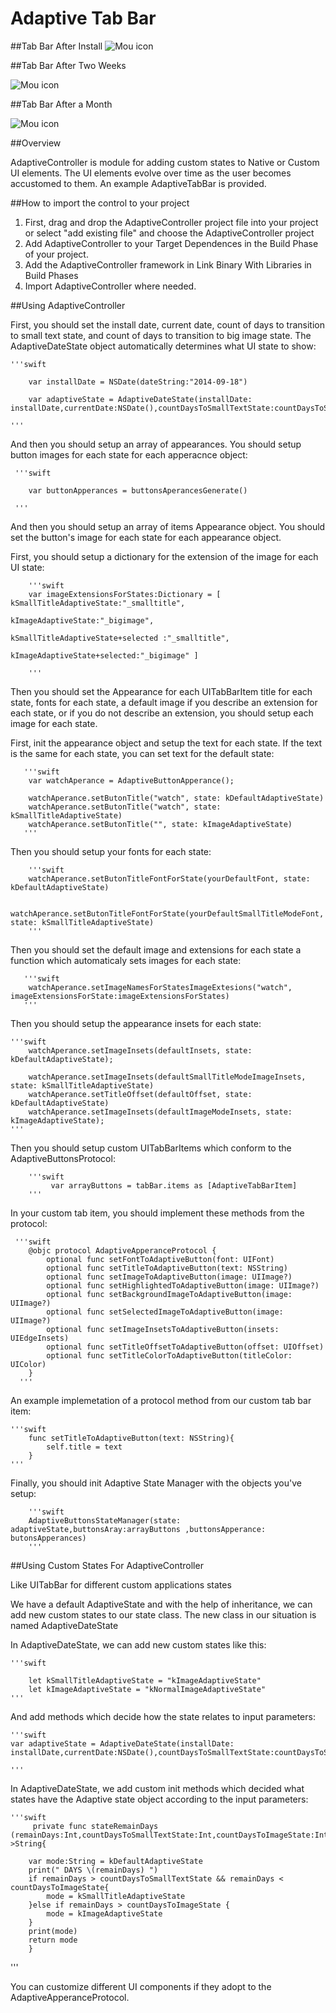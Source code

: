 # Adaptive Tab Bar

##Tab Bar After Install
![Mou icon](http://i.imgur.com/K46LKQE.png)

##Tab Bar After Two Weeks

![Mou icon](http://i.imgur.com/MWUmKRv.png)

##Tab Bar After a Month

![Mou icon](http://i.imgur.com/ixjmhpQ.png)

##Overview

AdaptiveController is module for adding custom states to Native or Custom UI elements. The UI elements evolve over time as the user becomes accustomed to them. An example AdaptiveTabBar is provided.

##How to import the control to your project

1. First, drag and drop the AdaptiveController project file into your project or select "add existing file" and choose the AdaptiveController project
2. Add AdaptiveController to your Target Dependences in the Build Phase of your project.
3. Add the AdaptiveController framework in Link Binary With Libraries in Build Phases
4. Import AdaptiveController where needed.

##Using AdaptiveController 

First, you should set the install date, current date, count of days to transition to small text state, and count of days to transition to big image state. The AdaptiveDateState object automatically determines what UI state to show:

	'''swift
         
        var installDate = NSDate(dateString:"2014-09-18")
		
        var adaptiveState = AdaptiveDateState(installDate: installDate,currentDate:NSDate(),countDaysToSmallTextState:countDaysToSmallTextState,countDaysToImageState:countDaysToImageState)
        
  	'''

And then you should setup an array of appearances. You should setup button images for each state for each apperacnce object:
        
     '''swift
        
        var buttonApperances = buttonsAperancesGenerate()
      
     '''
       
And then you should setup an array of items Appearance object. You should set the button's image for each state for each appearance object.  

First, you should setup a dictionary for the extension of the image for each UI state:
		
		'''swift
		var imageExtensionsForStates:Dictionary = [ kSmallTitleAdaptiveState:"_smalltitle",
                                                    kImageAdaptiveState:"_bigimage",
                                                    kSmallTitleAdaptiveState+selected :"_smalltitle",
                                                    kImageAdaptiveState+selected:"_bigimage" ]
        
        '''
 Then you should set the Appearance for each UITabBarItem title for each state, fonts for each state, a default image if you describe an extension for each state, or if you do not describe an extension, you should setup each image for each state.
 
 First, init the appearance object and setup the text for each state. If the text is the same for each state, you can set text for the default state:
       
       '''swift
        var watchAperance = AdaptiveButtonApperance();
 
        watchAperance.setButonTitle("watch", state: kDefaultAdaptiveState)
        watchAperance.setButonTitle("watch", state: kSmallTitleAdaptiveState)
        watchAperance.setButonTitle("", state: kImageAdaptiveState)
       '''
        
 Then you should setup your fonts for each state:    

		'''swift
		watchAperance.setButonTitleFontForState(yourDefaultFont, state: kDefaultAdaptiveState)
        
        watchAperance.setButonTitleFontForState(yourDefaultSmallTitleModeFont, state: kSmallTitleAdaptiveState)
        '''
Then you should set the default image and extensions for each state a function which automaticaly sets images for each state: 

       '''swift
        watchAperance.setImageNamesForStatesImageExtesions("watch", imageExtensionsForState:imageExtensionsForStates)
       '''

Then you should setup the appearance insets for each state: 

	'''swift
        watchAperance.setImageInsets(defaultInsets, state: kDefaultAdaptiveState);
        
        watchAperance.setImageInsets(defaultSmallTitleModeImageInsets, state: kSmallTitleAdaptiveState)
        watchAperance.setTitleOffset(defaultOffset, state: kDefaultAdaptiveState)
        watchAperance.setImageInsets(defaultImageModeInsets, state: kImageAdaptiveState);  
    ''' 

Then you should setup сustom UITabBarItems which conform to the AdaptiveButtonsProtocol:        
        
        '''swift
       		 var arrayButtons = tabBar.items as [AdaptiveTabBarItem]
		'''
In your custom tab item, you should implement these methods from the protocol:
		
     '''swift  
        @objc protocol AdaptiveApperanceProtocol {
    		optional func setFontToAdaptiveButton(font: UIFont)
    		optional func setTitleToAdaptiveButton(text: NSString)
    		optional func setImageToAdaptiveButton(image: UIImage?)
    		optional func setHighlightedToAdaptiveButton(image: UIImage?)
    		optional func setBackgroundImageToAdaptiveButton(image: UIImage?)
    		optional func setSelectedImageToAdaptiveButton(image: UIImage?)
    		optional func setImageInsetsToAdaptiveButton(insets: UIEdgeInsets)
    		optional func setTitleOffsetToAdaptiveButton(offset: UIOffset)
    		optional func setTitleColorToAdaptiveButton(titleColor: UIColor)
		}
	  '''

An example implemetation of a protocol method from our custom tab bar item:
	
	'''swift	
		func setTitleToAdaptiveButton(text: NSString){
        	self.title = text
    	}
    '''


Finally, you should init Adaptive State Manager with the objects you've setup:
    	
    	'''swift
		AdaptiveButtonsStateManager(state: adaptiveState,buttonsAray:arrayButtons ,buttonsApperance: butonsApperances)
		'''


##Using Custom States For AdaptiveController 

Like UITabBar for different custom applications states 

We have a default AdaptiveState and with the help of inheritance, we can add
new custom states to our state class. The new class in our situation is 
named AdaptiveDateState

In AdaptiveDateState, we can add new custom states like this:

	'''swift

		let kSmallTitleAdaptiveState = "kImageAdaptiveState"
		let kImageAdaptiveState = "kNormalImageAdaptiveState"
	'''

And add methods which decide how the state relates to input parameters:

	'''swift
	var adaptiveState = AdaptiveDateState(installDate: installDate,currentDate:NSDate(),countDaysToSmallTextState:countDaysToSmallTextState,countDaysToImageState:countDaysToImageState)

	'''

In AdaptiveDateState, we add custom init methods which decided what states have the Adaptive state object according to the input parameters:    

	'''swift 
		 private func stateRemainDays 	(remainDays:Int,countDaysToSmallTextState:Int,countDaysToImageState:Int)->String{
        
        var mode:String = kDefaultAdaptiveState
        print(" DAYS \(remainDays) ")
        if remainDays > countDaysToSmallTextState && remainDays < countDaysToImageState{
            mode = kSmallTitleAdaptiveState
        }else if remainDays > countDaysToImageState {
            mode = kImageAdaptiveState
        }
        print(mode)
        return mode
    	}    
'''


You can customize different UI components if they adopt to the AdaptiveApperanceProtocol.

